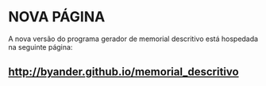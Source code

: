 # NOVA PÁGINA #

A nova versão do programa gerador de memorial descritivo está hospedada na seguinte página:

## http://byander.github.io/memorial_descritivo ##